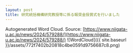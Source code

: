 ```yaml
---
layout: post
title: 研究統括機構研究教授等に係る報奨金授賞式を行いました
---
```

Autogenerated Word Cloud.
Source\: [https://www.niigata-u.ac.jp/news/2024/579288/](https://www.niigata-u.ac.jp/news/2024/579288/)
![WordCloud]({{ site.baseurl }}/assets/772f7402b20818c4be0591d9756687c8.png)